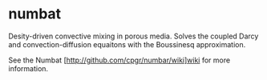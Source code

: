 numbat
=====

Desity-driven convective mixing in porous media. Solves the coupled Darcy and convection-diffusion equaitons with the Boussinesq approximation.

See the Numbat [http://github.com/cpgr/numbar/wiki]wiki for more information.
